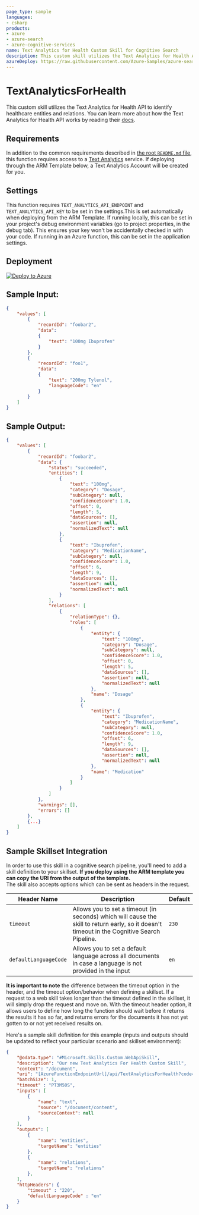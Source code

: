 ```yaml
---
page_type: sample
languages:
- csharp
products:
- azure
- azure-search
- azure-cognitive-services
name: Text Analytics for Health Custom Skill for Cognitive Search
description: This custom skill utilizes the Text Analytics for Health API to identify healthcare entities and relations.
azureDeploy: https://raw.githubusercontent.com/Azure-Samples/azure-search-power-skills/main/Text/TextAnalyticsForHealth/azuredeploy.json
---
```


# TextAnalyticsForHealth

This custom skill utilizes the Text Analytics for Health API to identify healthcare entities and relations. You can learn more about how the Text Analytics for Health API works by reading their [docs](https://docs.microsoft.com/en-us/azure/cognitive-services/text-analytics/).

## Requirements

In addition to the common requirements described in [the root `README.md` file](../../README.md), this function requires access to a [Text Analytics](https://docs.microsoft.com/en-us/azure/cognitive-services/text-analytics/) service.
If deploying through the ARM Template below, a Text Analytics Account will be created for you.

## Settings

This function requires `TEXT_ANALYTICS_API_ENDPOINT` and `TEXT_ANALYTICS_API_KEY` to be set in the settings.This is set automatically when deploying from the ARM Template.
If running locally, this can be set in your project's debug environment variables (go to project properties, in the debug tab). This ensures your key won't be accidentally checked in with your code.
If running in an Azure function, this can be set in the application settings.

## Deployment

[![Deploy to Azure](https://azuredeploy.net/deploybutton.svg)](https://portal.azure.com/#create/Microsoft.Template/uri/https%3A%2F%2Fraw.githubusercontent.com%2FAzure-Samples%2Fazure-search-power-skills%2Fmain%2FText%2FTextAnalyticsForHealth%2Fazuredeploy.json)

## Sample Input:

```json
{
    "values": [
        {
            "recordId": "foobar2",
            "data":
            {
                "text": "100mg Ibuprofen"
            }
        },
        {
            "recordId": "foo1",
            "data":
            {
                "text": "200mg Tylenol",
                "languageCode": "en"
            }
        }
    ]
}
```

## Sample Output:

```json
{
    "values": [
        {
            "recordId": "foobar2",
            "data": {
                "status": "succeeded",
                "entities": [
                    {
                        "text": "100mg",
                        "category": "Dosage",
                        "subCategory": null,
                        "confidenceScore": 1.0,
                        "offset": 0,
                        "length": 5,
                        "dataSources": [],
                        "assertion": null,
                        "normalizedText": null
                    },
                    {
                        "text": "Ibuprofen",
                        "category": "MedicationName",
                        "subCategory": null,
                        "confidenceScore": 1.0,
                        "offset": 6,
                        "length": 9,
                        "dataSources": [],
                        "assertion": null,
                        "normalizedText": null
                    }
                ],
                "relations": [
                    {
                        "relationType": {},
                        "roles": [
                            {
                                "entity": {
                                    "text": "100mg",
                                    "category": "Dosage",
                                    "subCategory": null,
                                    "confidenceScore": 1.0,
                                    "offset": 0,
                                    "length": 5,
                                    "dataSources": [],
                                    "assertion": null,
                                    "normalizedText": null
                                },
                                "name": "Dosage"
                            },
                            {
                                "entity": {
                                    "text": "Ibuprofen",
                                    "category": "MedicationName",
                                    "subCategory": null,
                                    "confidenceScore": 1.0,
                                    "offset": 6,
                                    "length": 9,
                                    "dataSources": [],
                                    "assertion": null,
                                    "normalizedText": null
                                },
                                "name": "Medication"
                            }
                        ]
                    }
                ]
            },
            "warnings": [],
            "errors": []
        },
        {...}
    ]
}
```

## Sample Skillset Integration

In order to use this skill in a cognitive search pipeline, you'll need to add a skill definition to your skillset. **If you deploy using the ARM template you can copy the URI from the output of the template.**  
The skill also accepts options which can be sent as headers in the request.

| Header Name | Description | Default |
| ----------- | ----------- | ------- |
| `timeout` | Allows you to set a timeout (in seconds) which will cause the skill to return early, so it doesn't timeout in the Cognitive Search Pipeline. | `230` |
| `defaultLanguageCode` | Allows you to set a default language across all documents in case a language is not provided in the input | `en` |

**It is important to note** the difference between the timeout option in the header, and the timeout option/behavior when defining a skillset. If a request to a web skill takes longer than the timeout defined in the skillset, it will simply drop the request and move on. With the timeout header option, it allows users to define how long the function should wait before it returns the results it has so far, and returns errors for the documents it has not yet gotten to or not yet received results on.

Here's a sample skill definition for this example (inputs and outputs should be updated to reflect your particular scenario and skillset environment):

```json
{
    "@odata.type": "#Microsoft.Skills.Custom.WebApiSkill",
    "description": "Our new Text Analytics For Health Custom Skill",
    "context": "/document",
    "uri": "[AzureFunctionEndpointUrl]/api/TextAnalyticsForHealth?code=[AzureFunctionDefaultHostKey]",
    "batchSize": 1,
    "timeout" : "PT3M50S",
    "inputs": [
        {
            "name": "text",
            "source": "/document/content",
            "sourceContext": null
        }
    ],
    "outputs": [
        {
            "name": "entities",
            "targetName": "entities"
        },
        {
            "name": "relations",
            "targetName": "relations"
        },
    ],
    "httpHeaders": {
        "timeout" : "220",
        "defaultLanguageCode" : "en"
    }
}
```
